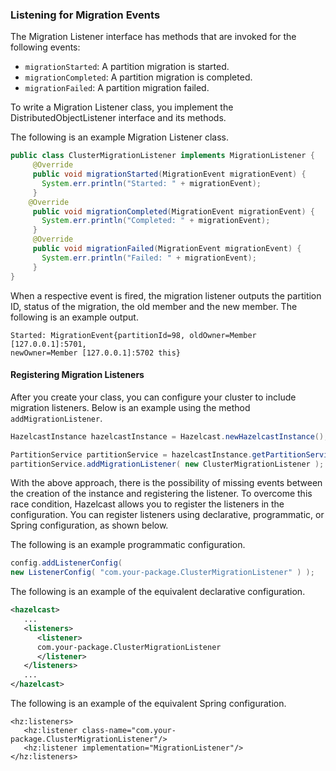 

### Listening for Migration Events

The Migration Listener interface has methods that are invoked for the following events:

- `migrationStarted`: A partition migration is started.
- `migrationCompleted`: A partition migration is completed.
- `migrationFailed`: A partition migration failed.

To write a Migration Listener class, you implement the DistributedObjectListener interface and its methods.

The following is an example Migration Listener class.


```java
public class ClusterMigrationListener implements MigrationListener {
     @Override
     public void migrationStarted(MigrationEvent migrationEvent) {
       System.err.println("Started: " + migrationEvent);
     }
    @Override
     public void migrationCompleted(MigrationEvent migrationEvent) {
       System.err.println("Completed: " + migrationEvent);
     }
     @Override
     public void migrationFailed(MigrationEvent migrationEvent) {
       System.err.println("Failed: " + migrationEvent);
     }
}     
```

When a respective event is fired, the migration listener outputs the partition ID, status of the migration, the old member and the new member. The following is an example output.

```
Started: MigrationEvent{partitionId=98, oldOwner=Member [127.0.0.1]:5701,
newOwner=Member [127.0.0.1]:5702 this} 
```

#### Registering Migration Listeners

After you create your class, you can configure your cluster to include migration listeners. Below is an example using the method `addMigrationListener`.

```java
HazelcastInstance hazelcastInstance = Hazelcast.newHazelcastInstance();

PartitionService partitionService = hazelcastInstance.getPartitionService();
partitionService.addMigrationListener( new ClusterMigrationListener );
```

With the above approach, there is the possibility of missing events between the creation of the instance and registering the listener. To overcome this race condition, Hazelcast allows you to register the listeners in the configuration. You can register listeners using declarative, programmatic, or Spring configuration, as shown below.

The following is an example programmatic configuration.

```java
config.addListenerConfig( 
new ListenerConfig( "com.your-package.ClusterMigrationListener" ) );
```


The following is an example of the equivalent declarative configuration. 

```xml
<hazelcast>
   ...
   <listeners>
	  <listener>
	  com.your-package.ClusterMigrationListener
      </listener>
   </listeners>
   ...
</hazelcast>
```

The following is an example of the equivalent Spring configuration.

```
<hz:listeners>
   <hz:listener class-name="com.your-package.ClusterMigrationListener"/>
   <hz:listener implementation="MigrationListener"/>
</hz:listeners>
```

